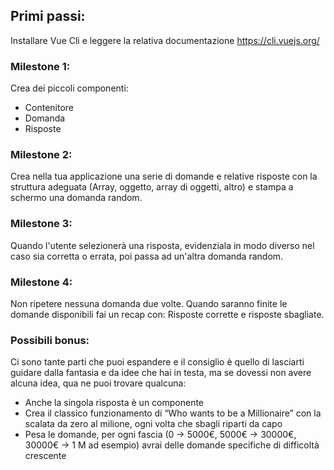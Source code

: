 ## Primi passi:

Installare Vue Cli e leggere la relativa documentazione https://cli.vuejs.org/

### Milestone 1:

Crea dei piccoli componenti:

- Contenitore
- Domanda
- Risposte

### Milestone 2:

Crea nella tua applicazione una serie di domande e relative risposte con la struttura adeguata (Array, oggetto, array di oggetti, altro) e stampa a schermo una domanda random.

### Milestone 3:

Quando l'utente selezionerà una risposta, evidenziala in modo diverso nel caso sia corretta o errata, poi passa ad un'altra domanda random.

### Milestone 4:

Non ripetere nessuna domanda due volte.
Quando saranno finite le domande disponibili fai un recap con:
Risposte corrette e risposte sbagliate.

### Possibili bonus:

Ci sono tante parti che puoi espandere e il consiglio è quello di lasciarti guidare dalla fantasia e da idee che hai in testa, ma se dovessi non avere alcuna idea, qua ne puoi trovare qualcuna:

- Anche la singola risposta è un componente
- Crea il classico funzionamento di “Who wants to be a Millionaire” con la scalata da zero al milione, ogni volta che sbagli riparti da capo
- Pesa le domande, per ogni fascia (0 -> 5000€, 5000€ -> 30000€, 30000€ -> 1 M ad esempio) avrai delle domande specifiche di difficoltà crescente

<!-- # who-wants-to-be-a-millionaire

## Project setup
```
npm install
```

### Compiles and hot-reloads for development
```
npm run serve
```

### Compiles and minifies for production
```
npm run build
```

### Customize configuration
See [Configuration Reference](https://cli.vuejs.org/config/). -->
